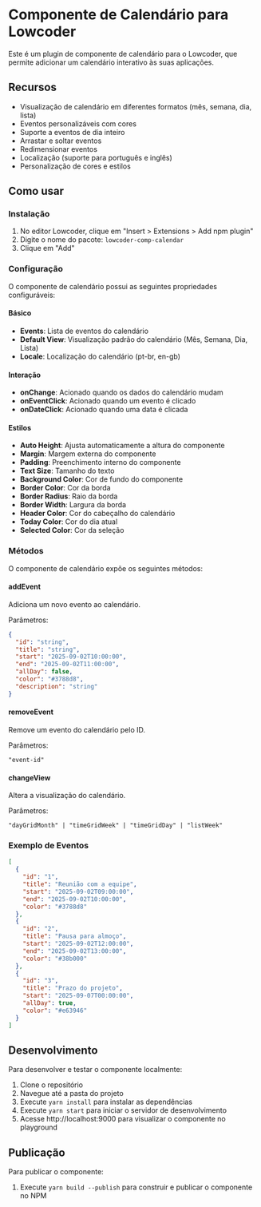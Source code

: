 # Componente de Calendário para Lowcoder

Este é um plugin de componente de calendário para o Lowcoder, que permite adicionar um calendário interativo às suas aplicações.

## Recursos

- Visualização de calendário em diferentes formatos (mês, semana, dia, lista)
- Eventos personalizáveis com cores
- Suporte a eventos de dia inteiro
- Arrastar e soltar eventos
- Redimensionar eventos
- Localização (suporte para português e inglês)
- Personalização de cores e estilos

## Como usar

### Instalação

1. No editor Lowcoder, clique em "Insert > Extensions > Add npm plugin"
2. Digite o nome do pacote: `lowcoder-comp-calendar`
3. Clique em "Add"

### Configuração

O componente de calendário possui as seguintes propriedades configuráveis:

#### Básico
- **Events**: Lista de eventos do calendário
- **Default View**: Visualização padrão do calendário (Mês, Semana, Dia, Lista)
- **Locale**: Localização do calendário (pt-br, en-gb)

#### Interação
- **onChange**: Acionado quando os dados do calendário mudam
- **onEventClick**: Acionado quando um evento é clicado
- **onDateClick**: Acionado quando uma data é clicada

#### Estilos
- **Auto Height**: Ajusta automaticamente a altura do componente
- **Margin**: Margem externa do componente
- **Padding**: Preenchimento interno do componente
- **Text Size**: Tamanho do texto
- **Background Color**: Cor de fundo do componente
- **Border Color**: Cor da borda
- **Border Radius**: Raio da borda
- **Border Width**: Largura da borda
- **Header Color**: Cor do cabeçalho do calendário
- **Today Color**: Cor do dia atual
- **Selected Color**: Cor da seleção

### Métodos

O componente de calendário expõe os seguintes métodos:

#### addEvent
Adiciona um novo evento ao calendário.

Parâmetros:
```json
{
  "id": "string",
  "title": "string",
  "start": "2025-09-02T10:00:00",
  "end": "2025-09-02T11:00:00",
  "allDay": false,
  "color": "#3788d8",
  "description": "string"
}
```

#### removeEvent
Remove um evento do calendário pelo ID.

Parâmetros:
```
"event-id"
```

#### changeView
Altera a visualização do calendário.

Parâmetros:
```
"dayGridMonth" | "timeGridWeek" | "timeGridDay" | "listWeek"
```

### Exemplo de Eventos

```json
[
  {
    "id": "1",
    "title": "Reunião com a equipe",
    "start": "2025-09-02T09:00:00",
    "end": "2025-09-02T10:00:00",
    "color": "#3788d8"
  },
  {
    "id": "2",
    "title": "Pausa para almoço",
    "start": "2025-09-02T12:00:00",
    "end": "2025-09-02T13:00:00",
    "color": "#38b000"
  },
  {
    "id": "3",
    "title": "Prazo do projeto",
    "start": "2025-09-07T00:00:00",
    "allDay": true,
    "color": "#e63946"
  }
]
```

## Desenvolvimento

Para desenvolver e testar o componente localmente:

1. Clone o repositório
2. Navegue até a pasta do projeto
3. Execute `yarn install` para instalar as dependências
4. Execute `yarn start` para iniciar o servidor de desenvolvimento
5. Acesse http://localhost:9000 para visualizar o componente no playground

## Publicação

Para publicar o componente:

1. Execute `yarn build --publish` para construir e publicar o componente no NPM
